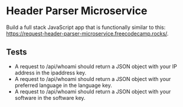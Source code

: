 # Header Parser Microservice

Build a full stack JavaScript app that is functionally similar to this: https://request-header-parser-microservice.freecodecamp.rocks/.

## Tests
- A request to /api/whoami should return a JSON object with your IP address in the ipaddress key.
- A request to /api/whoami should return a JSON object with your preferred language in the language key.
- A request to /api/whoami should return a JSON object with your software in the software key.
